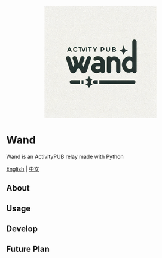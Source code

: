 <p align="center">
  <img src="./docs/logo.png" alt="Wand" width="300"/>
</p>

# Wand
Wand is an ActivityPUB relay made with Python

[English](README.md) | [中文](README_zh-CN.md)


## About
## Usage
## Develop
## Future Plan
